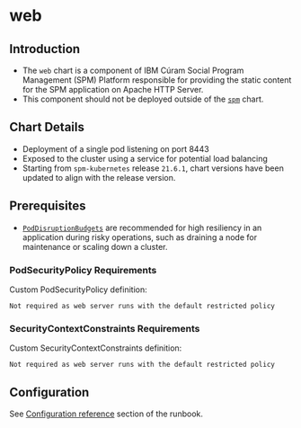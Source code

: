 # web

## Introduction

* The `web` chart is a component of IBM Cúram Social Program Management (SPM) Platform responsible for providing the static content for the SPM application on Apache HTTP Server.
* This component should not be deployed outside of the [`spm`](../spm) chart.

## Chart Details

* Deployment of a single pod listening on port 8443
* Exposed to the cluster using a service for potential load balancing
* Starting from `spm-kubernetes` release `21.6.1`, chart versions have been updated to align with the release version.

## Prerequisites

* [`PodDisruptionBudgets`](https://kubernetes.io/docs/tasks/run-application/configure-pdb/) are recommended for high resiliency in an application during risky operations, such as draining a node for maintenance or scaling down a cluster.

### PodSecurityPolicy Requirements

Custom PodSecurityPolicy definition:

```
Not required as web server runs with the default restricted policy
```

### SecurityContextConstraints Requirements

Custom SecurityContextConstraints definition:

```
Not required as web server runs with the default restricted policy
```

## Configuration

See [Configuration reference](https://ibm.github.io/spm-kubernetes/deployment/config-reference) section of the runbook.
